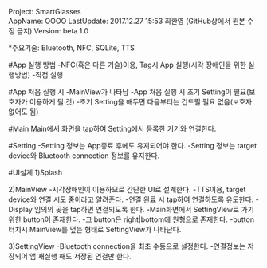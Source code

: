 Project: SmartGlasses  
AppName: OOOO
LastUpdate: 2017.12.27 15:53 최환영 (GitHub상에서 원본 수정 금지)
Version: beta 1.0

*주요기술: Bluetooth, NFC, SQLite, TTS

#App 실행 방법
-NFC(혹은 다른 기술)이용, Tag시 App 실행(시각 장애인을 위한 실행방법)
-직접 실행

#App 처음 실행 시
-MainView가 나타남
-App 처음 실행 시 초기 Setting이 필요(보호자가 이용하게 될 것)
-초기 Setting을 해두면 다음부터는 건드릴 필요 없음(보호자 없어도 됨)

#Main
Main에서 화면을 tap하여 Setting에서 등록한 기기와 연결한다.

#Setting 
-Setting 정보는 App종료 후에도 유지되어야 한다.
-Setting 정보는 target device와 Bluetooth connection 정보를 유지한다.

#UI설계
1)Splash

2)MainView
-시각장애인이 이용하므로 간단한 UI로 설계한다.
-TTS이용, target device와 연결 시도 중이라고 알려준다.
-연결 완료 시 tap하여 연결하도록 유도한다.
-Display 임의의 곳을 tap하면 연결되도록 한다.
-Main화면에서 SettingView로 가기 위한 button이 존재한다.
-그 button은 right|bottom에 원형으로 존재한다.
-button 터치시 MainView를 덮는 형태로 SettingView가 나타난다.
 
3)SettingView
-Bluetooth connection을 최초 수동으로 설정한다.
-연결정보는 저장되어 앱 재실행 해도 저장된 연결만 한다.
